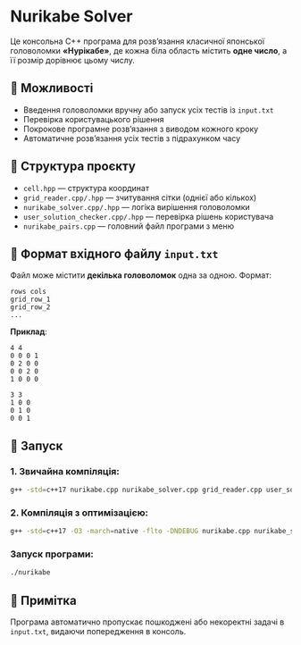 # Nurikabe Solver

Це консольна C++ програма для розв’язання класичної японської головоломки **«Нурікабе»**, де кожна біла область містить **одне число**, а її розмір дорівнює цьому числу.

## 🔧 Можливості
- Введення головоломки вручну або запуск усіх тестів із `input.txt`
- Перевірка користувацького рішення
- Покрокове програмне розв’язання з виводом кожного кроку
- Автоматичне розв’язання усіх тестів з підрахунком часу

## 📁 Структура проєкту
- `cell.hpp` — структура координат
- `grid_reader.cpp/.hpp` — зчитування сітки (однієї або кількох)
- `nurikabe_solver.cpp/.hpp` — логіка вирішення головоломки
- `user_solution_checker.cpp/.hpp` — перевірка рішень користувача
- `nurikabe_pairs.cpp` — головний файл програми з меню

## 🧩 Формат вхідного файлу `input.txt`

Файл може містити **декілька головоломок** одна за одною. Формат:
```
rows cols
grid_row_1
grid_row_2
...
```

**Приклад**:
```
4 4
0 0 0 1
0 2 0 0
0 0 2 0
1 0 0 0

3 3
1 0 0
0 1 0
0 0 1
```

## 🚀 Запуск

### 1. Звичайна компіляція:
```bash
g++ -std=c++17 nurikabe.cpp nurikabe_solver.cpp grid_reader.cpp user_solution_checker.cpp -o nurikabe
```

### 2. Компіляція з оптимізацією:
```bash
g++ -std=c++17 -O3 -march=native -flto -DNDEBUG nurikabe.cpp nurikabe_solver.cpp grid_reader.cpp user_solution_checker.cpp -o nurikabe
```

### Запуск програми:
```bash
./nurikabe
```

## 🧠 Примітка

Програма автоматично пропускає пошкоджені або некоректні задачі в `input.txt`, видаючи попередження в консоль.
